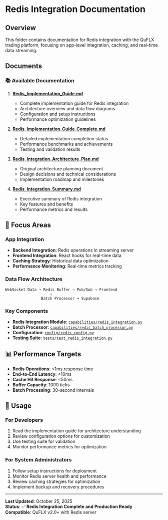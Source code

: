 # Redis Integration Documentation

## Overview

This folder contains documentation for Redis integration with the QuFLX trading platform, focusing on app-level integration, caching, and real-time data streaming.

## Documents

### 📚 Available Documentation

1. **[Redis_Implementation_Guide.md](Redis_Implementation_Guide.md)**
   - Complete implementation guide for Redis integration
   - Architecture overview and data flow diagrams
   - Configuration and setup instructions
   - Performance optimization guidelines

2. **[Redis_Implementation_Guide_Complete.md](Redis_Implementation_Guide_Complete.md)**
   - Detailed implementation completion status
   - Performance benchmarks and achievements
   - Testing and validation results

3. **[Redis_Integration_Architecture_Plan.md](Redis_Integration_Architecture_Plan.md)**
   - Original architecture planning document
   - Design decisions and technical considerations
   - Implementation roadmap and milestones

4. **[Redis_Integration_Summary.md](Redis_Integration_Summary.md)**
   - Executive summary of Redis integration
   - Key features and benefits
   - Performance metrics and results

## 🎯 Focus Areas

### App Integration
- **Backend Integration**: Redis operations in streaming server
- **Frontend Integration**: React hooks for real-time data
- **Caching Strategy**: Historical data optimization
- **Performance Monitoring**: Real-time metrics tracking

### Data Flow Architecture
```
WebSocket Data → Redis Buffer → Pub/Sub → Frontend
                    ↓
                Batch Processor → Supabase
```

### Key Components
- **Redis Integration Module**: [`capabilities/redis_integration.py`](../../capabilities/redis_integration.py:1)
- **Batch Processor**: [`capabilities/redis_batch_processor.py`](../../capabilities/redis_batch_processor.py:1)
- **Configuration**: [`config/redis_config.py`](../../config/redis_config.py:1)
- **Testing Suite**: [`tests/test_redis_integration.py`](../../tests/test_redis_integration.py:1)

## 📊 Performance Targets

- **Redis Operations**: <1ms response time
- **End-to-End Latency**: <10ms
- **Cache Hit Response**: <50ms
- **Buffer Capacity**: 1000 ticks
- **Batch Processing**: 30-second intervals

## 🔧 Usage

### For Developers
1. Read the implementation guide for architecture understanding
2. Review configuration options for customization
3. Use testing suite for validation
4. Monitor performance metrics for optimization

### For System Administrators
1. Follow setup instructions for deployment
2. Monitor Redis server health and performance
3. Review caching strategies for optimization
4. Implement backup and recovery procedures

---

**Last Updated**: October 25, 2025  
**Status**: ✅ **Redis Integration Complete and Production Ready**  
**Compatible**: QuFLX v2.0+ with Redis server